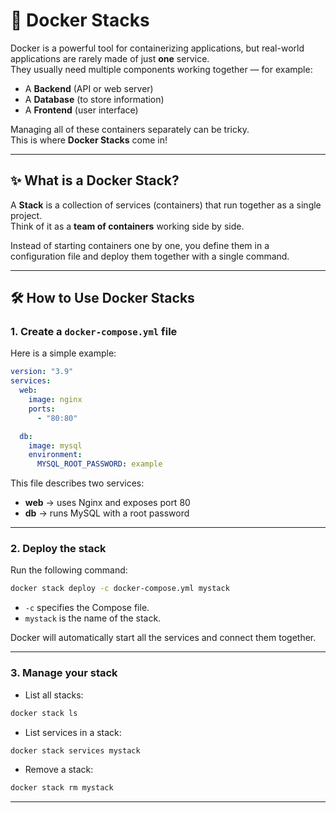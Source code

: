 # 🚀 Docker Stacks

Docker is a powerful tool for containerizing applications, but real-world applications are rarely made of just **one** service.  
They usually need multiple components working together — for example:

- A **Backend** (API or web server)
- A **Database** (to store information)
- A **Frontend** (user interface)

Managing all of these containers separately can be tricky.  
This is where **Docker Stacks** come in!

---

## ✨ What is a Docker Stack?

A **Stack** is a collection of services (containers) that run together as a single project.  
Think of it as a **team of containers** working side by side.  

Instead of starting containers one by one, you define them in a configuration file and deploy them together with a single command.  

---

## 🛠️ How to Use Docker Stacks

### 1. Create a `docker-compose.yml` file
Here is a simple example:

```yaml
version: "3.9"
services:
  web:
    image: nginx
    ports:
      - "80:80"

  db:
    image: mysql
    environment:
      MYSQL_ROOT_PASSWORD: example
```

This file describes two services:
- **web** → uses Nginx and exposes port 80  
- **db** → runs MySQL with a root password

---

### 2. Deploy the stack

Run the following command:

```bash
docker stack deploy -c docker-compose.yml mystack
```

- `-c` specifies the Compose file.  
- `mystack` is the name of the stack.  

Docker will automatically start all the services and connect them together.

---

### 3. Manage your stack

- List all stacks:

```bash
docker stack ls
```

- List services in a stack:

```bash
docker stack services mystack
```

- Remove a stack:

```bash
docker stack rm mystack
```

---



